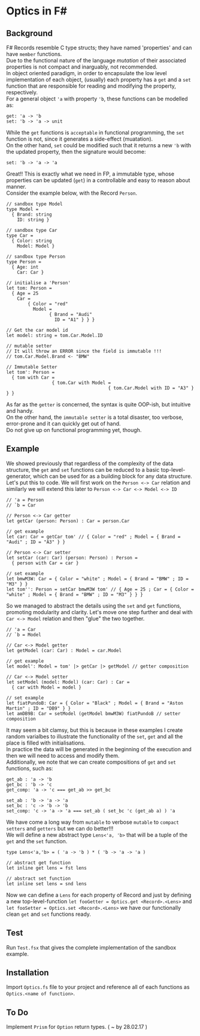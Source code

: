# Optics in F\# #

## Background

F# Records resemble C type structs; they have named 'properties' and can have `member` functions. <br>
Due to the functional nature of the language *mutation* of their associated properties is not compact and inarguably, not recommended. <br>
In object oriented paradigm, in order to encapsulate the low level implementation of each object, (usually) each property has a `get` and a `set` function that are responsible for reading and modifying the property, respectively. <br>
For a general object `'a` with property `'b`, these functions can be modelled as:
```
get: 'a -> 'b
set: 'b -> 'a -> unit
```
While the `get` functions is `acceptable` in functional programming, the `set` function is not, since it generates a side-effect (muatation). <br>
On the other hand, `set` could be modified such that it returns a new `'b` with the updated property, then the signature would become:
```
set: 'b -> 'a -> 'a
```
Great!! This is exactly what we need in FP, a immutable type, whose properties can be updated (`get`) in a controllable and easy to reason about manner. <br>
Consider the example below, with the Record `Person`.
```F#
// sandbox type Model
type Model =
  { Brand: string
    ID: string }

// sandbox type Car
type Car =
  { Color: string
    Model: Model }

// sandbox type Person
type Person = 
  { Age: int
    Car: Car }

// initialise a 'Person'
let tom: Person = 
  { Age = 25
    Car = 
        { Color = "red"
          Model = 
                { Brand = "Audi"
                  ID = "A1" } } }

// Get the car model id
let model: string = tom.Car.Model.ID

// mutable setter
// It will throw an ERROR since the field is immutable !!!
// tom.Car.Model.Brand <- "BMW"

// Immutable Setter
let tom': Person =
  { tom with Car =
                 { tom.Car with Model = 
                                      { tom.Car.Model with ID = "A3" } } }
```
As far as the `getter` is concerned, the syntax is quite OOP-ish, but intuitive and handy. <br>
On the other hand, the `immutable setter` is a total disaster, too verbose, error-prone and it can quickly get out of hand. <br>
Do not give up on functional programming yet, though.

## Example

We showed previously that regardless of the complexity of the data structure, the `get` and `set` functions can be reduced to a basic top-level-generator, which can be used for as a building block for any data structure. <br> 
Let's put this to code. We will first work on the `Person <-> Car` relation and similarly we will extend this later to `Person <-> Car <-> Model <-> ID`
```
// 'a = Person
// `b = Car

// Person <-> Car getter
let getCar (person: Person) : Car = person.Car

// get example
let car: Car = getCar tom' // { Color = "red" ; Model = { Brand = "Audi" ; ID = "A3" } }

// Person <-> Car setter
let setCar (car: Car) (person: Person) : Person = 
  { person with Car = car }

// set example
let bmwM3W: Car = { Color = "white" ; Model = { Brand = "BMW" ; ID = "M3" } }
let tom'': Person = setCar bmwM3W tom' // { Age = 25 ; Car = { Color = "white" ; Model = { Brand = "BMW" ; ID = "M3" } } }
```
So we managed to abstract the details using the `set` and `get` functions, promoting modularity and clarity. Let's move one step further and deal with `Car <-> Model` relation and then "glue" the two together.
```F#
// 'a = Car
// `b = Model

// Car <-> Model getter
let getModel (car: Car) : Model = car.Model

// get example
let model': Model = tom' |> getCar |> getModel // getter composition

// Car <-> Model setter
let setModel (model: Model) (car: Car) : Car = 
  { car with Model = model }

// set example
let fiatPundoB: Car = { Color = "Black" ; Model = { Brand = "Aston Martin" ; ID = "DB9" } }
let amDB9B: Car = setModel (getModel bmwM3W) fiatPundoB // setter composition
```
It may seem a bit clamsy, but this is because in these examples I create random varialbes to illustrate the functionality of the `set`, `get` and all the place is filled with initialisations. <br>
In practice the data will be generated in the beginning of the execution and then we will need to access and modify them. <br>
Additionally, we note that we can create compositions of `get` and `set` functions, such as:
```
get_ab : 'a -> 'b
get_bc : 'b -> 'c
get_comp: 'a -> 'c === get_ab >> get_bc

set_ab : 'b -> 'a -> 'a
set_bc : 'c -> 'b -> 'b
set_comp: 'c -> 'a -> 'a === set_ab ( set_bc 'c (get_ab a) ) 'a
```
We have come a long way from `mutable` to verbose `mutable` to `compact` `setters` and `getters` but we can do better!!! <br>
We will define a new abstract type `Lens<'a, 'b>` that will be a tuple of the `get` and the `set` function.
```
type Lens<'a,'b> = ( 'a -> 'b ) * ( 'b -> 'a -> 'a )

// abstract get function
let inline get lens = fst lens

// abstract set function
let inline set lens = snd lens
```
Now we can define a `Lens` for each property of Record and just by defining 
a new top-level-function `let fooGetter = Optics.get <Record>.<Lens>` and `let fooSetter = Optics.set <Record>.<Lens>`
we have our functionally clean `get` and `set` functions ready. <br>

## Test

Run `Test.fsx` that gives the complete implementation of the sandbox example.

## Installation

Import `Optics.fs` file to your project and reference all of each functions as `Optics.<name of function>`.

## To Do

Implement `Prism` for `Option` return types. ( ~ by 28.02.17 )
